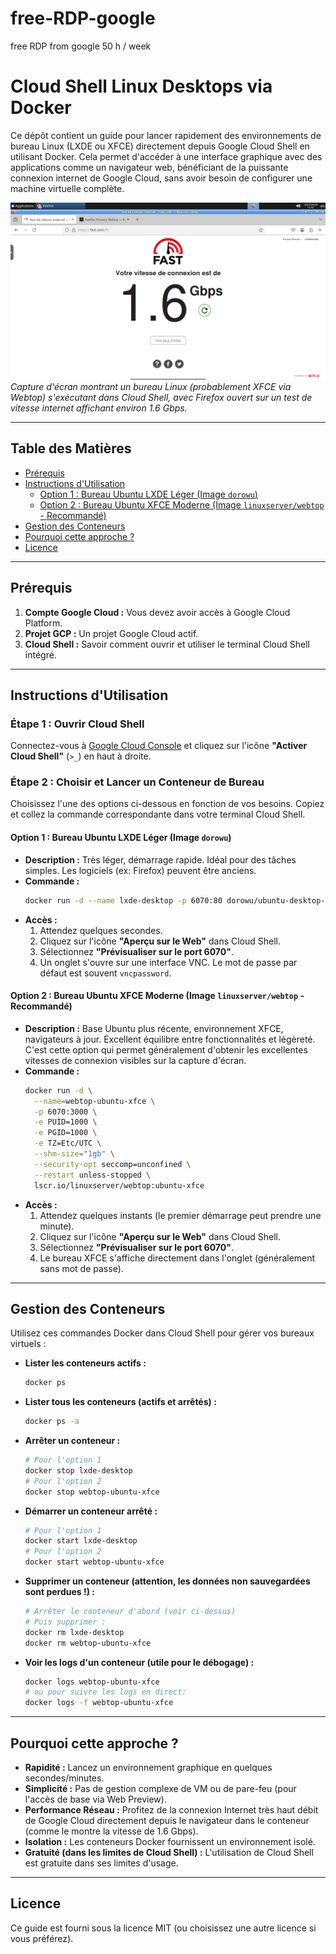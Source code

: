 # free-RDP-google
free RDP from google 50 h / week

# Cloud Shell Linux Desktops via Docker

Ce dépôt contient un guide pour lancer rapidement des environnements de bureau Linux (LXDE ou XFCE) directement depuis Google Cloud Shell en utilisant Docker. Cela permet d'accéder à une interface graphique avec des applications comme un navigateur web, bénéficiant de la puissante connexion internet de Google Cloud, sans avoir besoin de configurer une machine virtuelle complète.

![Linux Desktop in Cloud Shell with Fast Internet Speed](images/image.png)
*Capture d'écran montrant un bureau Linux (probablement XFCE via Webtop) s'exécutant dans Cloud Shell, avec Firefox ouvert sur un test de vitesse internet affichant environ 1.6 Gbps.*

---

## Table des Matières

*   [Prérequis](#prérequis)
*   [Instructions d'Utilisation](#instructions-dutilisation)
    *   [Option 1 : Bureau Ubuntu LXDE Léger (Image `dorowu`)](#option-1--bureau-ubuntu-lxde-léger-image-dorowu)
    *   [Option 2 : Bureau Ubuntu XFCE Moderne (Image `linuxserver/webtop` - Recommandé)](#option-2--bureau-ubuntu-xfce-moderne-image-linuxserverwebtop---recommandé)
*   [Gestion des Conteneurs](#gestion-des-conteneurs)
*   [Pourquoi cette approche ?](#pourquoi-cette-approche-)
*   [Licence](#licence)

---

## Prérequis

1.  **Compte Google Cloud :** Vous devez avoir accès à Google Cloud Platform.
2.  **Projet GCP :** Un projet Google Cloud actif.
3.  **Cloud Shell :** Savoir comment ouvrir et utiliser le terminal Cloud Shell intégré.

---

## Instructions d'Utilisation

### Étape 1 : Ouvrir Cloud Shell

Connectez-vous à [Google Cloud Console](https://console.cloud.google.com/) et cliquez sur l'icône **"Activer Cloud Shell"** (`>_`) en haut à droite.

### Étape 2 : Choisir et Lancer un Conteneur de Bureau

Choisissez l'une des options ci-dessous en fonction de vos besoins. Copiez et collez la commande correspondante dans votre terminal Cloud Shell.

#### Option 1 : Bureau Ubuntu LXDE Léger (Image `dorowu`)

*   **Description :** Très léger, démarrage rapide. Idéal pour des tâches simples. Les logiciels (ex: Firefox) peuvent être anciens.
*   **Commande :**
    ```bash
    docker run -d --name lxde-desktop -p 6070:80 dorowu/ubuntu-desktop-lxde-vnc
    ```
*   **Accès :**
    1.  Attendez quelques secondes.
    2.  Cliquez sur l'icône **"Aperçu sur le Web"** dans Cloud Shell.
    3.  Sélectionnez **"Prévisualiser sur le port 6070"**.
    4.  Un onglet s'ouvre sur une interface VNC. Le mot de passe par défaut est souvent `vncpassword`.

#### Option 2 : Bureau Ubuntu XFCE Moderne (Image `linuxserver/webtop` - Recommandé)

*   **Description :** Base Ubuntu plus récente, environnement XFCE, navigateurs à jour. Excellent équilibre entre fonctionnalités et légèreté. C'est cette option qui permet généralement d'obtenir les excellentes vitesses de connexion visibles sur la capture d'écran.
*   **Commande :**
    ```bash
    docker run -d \
      --name=webtop-ubuntu-xfce \
      -p 6070:3000 \
      -e PUID=1000 \
      -e PGID=1000 \
      -e TZ=Etc/UTC \
      --shm-size="1gb" \
      --security-opt seccomp=unconfined \
      --restart unless-stopped \
      lscr.io/linuxserver/webtop:ubuntu-xfce
    ```
*   **Accès :**
    1.  Attendez quelques instants (le premier démarrage peut prendre une minute).
    2.  Cliquez sur l'icône **"Aperçu sur le Web"** dans Cloud Shell.
    3.  Sélectionnez **"Prévisualiser sur le port 6070"**.
    4.  Le bureau XFCE s'affiche directement dans l'onglet (généralement sans mot de passe).

---

## Gestion des Conteneurs

Utilisez ces commandes Docker dans Cloud Shell pour gérer vos bureaux virtuels :

*   **Lister les conteneurs actifs :**
    ```bash
    docker ps
    ```
*   **Lister tous les conteneurs (actifs et arrêtés) :**
    ```bash
    docker ps -a
    ```
*   **Arrêter un conteneur :**
    ```bash
    # Pour l'option 1
    docker stop lxde-desktop
    # Pour l'option 2
    docker stop webtop-ubuntu-xfce
    ```
*   **Démarrer un conteneur arrêté :**
    ```bash
    # Pour l'option 1
    docker start lxde-desktop
    # Pour l'option 2
    docker start webtop-ubuntu-xfce
    ```
*   **Supprimer un conteneur (attention, les données non sauvegardées sont perdues !) :**
    ```bash
    # Arrêter le conteneur d'abord (voir ci-dessus)
    # Puis supprimer :
    docker rm lxde-desktop
    docker rm webtop-ubuntu-xfce
    ```
*   **Voir les logs d'un conteneur (utile pour le débogage) :**
    ```bash
    docker logs webtop-ubuntu-xfce
    # ou pour suivre les logs en direct:
    docker logs -f webtop-ubuntu-xfce
    ```

---

## Pourquoi cette approche ?

*   **Rapidité :** Lancez un environnement graphique en quelques secondes/minutes.
*   **Simplicité :** Pas de gestion complexe de VM ou de pare-feu (pour l'accès de base via Web Preview).
*   **Performance Réseau :** Profitez de la connexion Internet très haut débit de Google Cloud directement depuis le navigateur dans le conteneur (comme le montre la vitesse de 1.6 Gbps).
*   **Isolation :** Les conteneurs Docker fournissent un environnement isolé.
*   **Gratuité (dans les limites de Cloud Shell) :** L'utilisation de Cloud Shell est gratuite dans ses limites d'usage.

---

## Licence

Ce guide est fourni sous la licence MIT (ou choisissez une autre licence si vous préférez).
